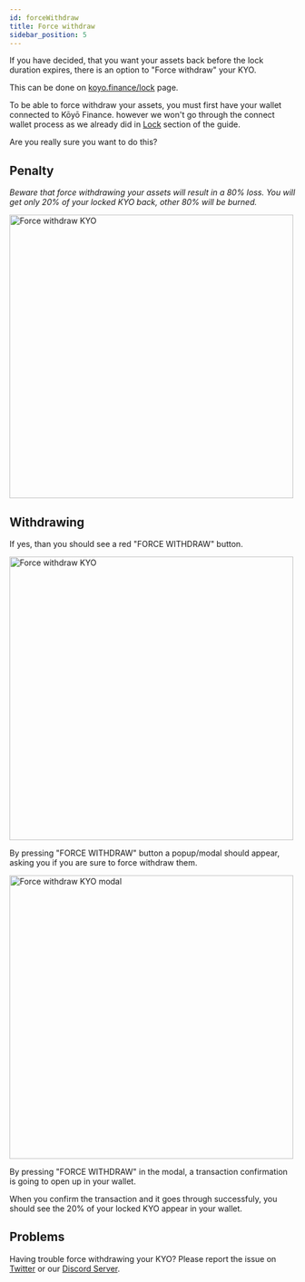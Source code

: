 ```yaml
---
id: forceWithdraw
title: Force withdraw
sidebar_position: 5
---
```


If you have decided, that you want your assets back before the lock duration expires, there is an option to "Force withdraw" your KYO.

This can be done on [koyo.finance/lock](https://koyo.finance/lock) page.

To be able to force withdraw your assets, you must first have your wallet connected to Kōyō Finance. however we won't go through the connect wallet process as we already did in [Lock](http://localhost:3000/protocol/guide/Locker/Lock#connect-your-wallet) section of the guide.

Are you really sure you want to do this?

## Penalty

_Beware that force withdrawing your assets will result in a 80% loss. You will get only 20% of your locked KYO back, other 80% will be burned._

<img src="/img/guide/Locker/penaltyGraph.png" alt="Force withdraw KYO" width="500" />

## Withdrawing

If yes, than you should see a red "FORCE WITHDRAW" button.

<img src="/img/guide/Locker/locker-forceWithdraw.png" alt="Force withdraw KYO" width="500" />

By pressing "FORCE WITHDRAW" button a popup/modal should appear, asking you if you are sure to force withdraw them.

<img src="/img/guide/Locker/locker-forceWithdraw-warning.png" alt="Force withdraw KYO modal" width="500" />

By pressing "FORCE WITHDRAW" in the modal, a transaction confirmation is going to open up in your wallet.

When you confirm the transaction and it goes through successfuly, you should see the 20% of your locked KYO appear in your wallet.

## Problems

Having trouble force withdrawing your KYO? Please report the issue on [Twitter](https://twitter.com/KoyoFinance) or our [Discord Server](https://docs.koyo.finance/discord).
